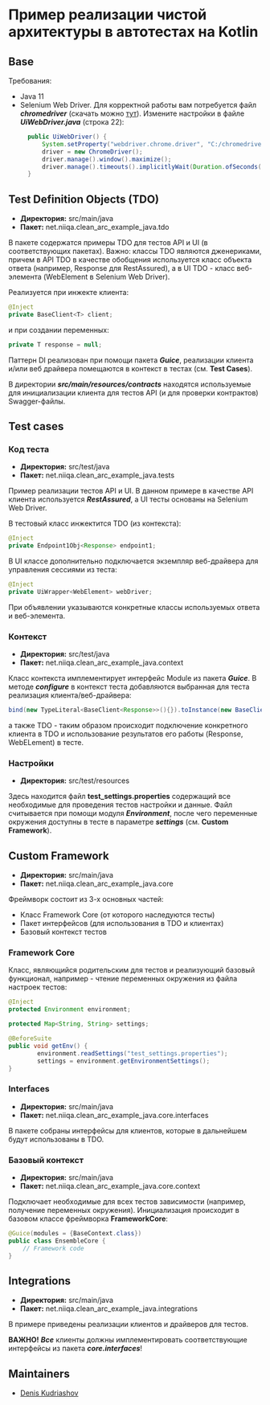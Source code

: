 # Пример реализации чистой архитектуры в автотестах на Kotlin



## Base
Требования:
- Java 11
- Selenium Web Driver. Для корректной работы вам потребуется файл **_chromedriver_**
  (скачать можно [тут](https://chromedriver.chromium.org/downloads)). Измените настройки
  в файле **_UiWebDriver.java_** (строка 22):
  ```java
    public UiWebDriver() {
        System.setProperty("webdriver.chrome.driver", "C:/chromedriver.exe");
        driver = new ChromeDriver();
        driver.manage().window().maximize();
        driver.manage().timeouts().implicitlyWait(Duration.ofSeconds(10));
    }
  ```


## Test Definition Objects (TDO)

* **Директория:** src/main/java
* **Пакет:** net.niiqa.clean_arc_example_java.tdo

В пакете содержатся примеры TDO для тестов API и UI (в соответствующих пакетах).
Важно: классы TDO являются дженериками, причем в API TDO в качестве обобщения используется
класс объекта ответа (например, Response для RestAssured), а в UI TDO - класс веб-элемента
(WebElement в Selenium Web Driver).

Реализуется при инжекте клиента:
```java
@Inject
private BaseClient<T> client;
```
и при создании переменных:
```java
private T response = null;
```

Паттерн DI реализован при помощи пакета **_Guice_**, реализации клиента и/или веб драйвера
помещаются в контекст в тестах (см. **Test Cases**).

В директории **_src/main/resources/contracts_** находятся используемые для инициализации
клиента для тестов API (и для проверки контрактов) Swagger-файлы.



## Test cases

### Код теста

* **Директория:** src/test/java
* **Пакет:** net.niiqa.clean_arc_example_java.tests

Пример реализации тестов API и UI. В данном примере в качестве API клиента используется
**_RestAssured_**, а UI тесты основаны на Selenium Web Driver.

В тестовый класс инжектится TDO (из контекста):
```java
@Inject
private Endpoint1Obj<Response> endpoint1;
```
В UI классе дополнительно подключается экземпляр веб-драйвера для управления сессиями из теста:
```java
@Inject
private UiWrapper<WebElement> webDriver;
```
При объявлении указываются конкретные классы используемых ответа и веб-элемента.

### Контекст

* **Директория:** src/test/java
* **Пакет:** net.niiqa.clean_arc_example_java.context

Класс контекста имплементирует интерфейс Module из пакета **_Guice_**. В методе **_configure_**
в контекст теста добавляются выбранная для теста реализация клиента/веб-драйвера:
```java
bind(new TypeLiteral<BaseClient<Response>>(){}).toInstance(new BaseClientRa());
```
а также TDO - таким образом происходит подключение конкретного клиента в TDO и использование
результатов его работы (Response, WebELement) в тесте.

### Настройки

* **Директория:** src/test/resources

Здесь находится файл **test_settings.properties** содержащий все необходимые для проведения
тестов настройки и данные. Файл считывается при помощи модуля **_Environment_**, после чего
переменные окружения доступны в тесте в параметре **_settings_** (см. **Custom Framework**).


## Custom Framework

* **Директория:** src/main/java
* **Пакет:** net.niiqa.clean_arc_example_java.core

Фреймворк состоит из 3-х основных частей:
* Класс Framework Core (от которого наследуются тесты)
* Пакет интерфейсов (для использования в TDO и клиентах)
* Базовый контекст тестов

### Framework Core

Класс, являющийся родительским для тестов и реализующий базовый функционал,
например - чтение переменных окружения из файла настроек тестов:
```java
@Inject
protected Environment environment;

protected Map<String, String> settings;

@BeforeSuite
public void getEnv() {
        environment.readSettings("test_settings.properties");
        settings = environment.getEnvironmentSettings();
}
```

### Interfaces

* **Директория:** src/main/java
* **Пакет:** net.niiqa.clean_arc_example_java.core.interfaces

В пакете собраны интерфейсы для клиентов, которые в дальнейшем будут использованы в TDO.

### Базовый контекст

* **Директория:** src/main/java
* **Пакет:** net.niiqa.clean_arc_example_java.core.context

Подключает необходимые для всех тестов зависимости (например, получение переменных окружения).
Инициализация происходит в базовом классе фреймворка **FrameworkCore**:
```java
@Guice(modules = {BaseContext.class})
public class EnsembleCore {
    // Framework code
}
```


## Integrations

* **Директория:** src/main/java
* **Пакет:** net.niiqa.clean_arc_example_java.integrations

В примере приведены реализации клиентов и драйверов для тестов.

**ВАЖНО!** **_Все_** клиенты должны имплементировать соответствующие интерфейсы из пакета
**_core.interfaces_**!

## Maintainers
- [Denis Kudriashov](https://github.com/qx57)